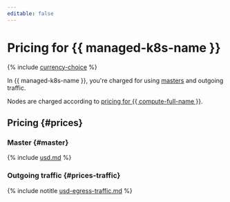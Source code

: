 ```yaml
---
editable: false
---
```


# Pricing for {{ managed-k8s-name }}


{% include [currency-choice](../_includes/pricing/currency-choice.md) %}


In {{ managed-k8s-name }}, you're charged for using [masters](concepts/index.md#master) and outgoing traffic.

Nodes are charged according to [pricing for {{ compute-full-name }}](../compute/pricing.md).

## Pricing {#prices}

### Master {#master}





{% include [usd.md](../_pricing/managed-kubernetes/usd.md) %}




### Outgoing traffic {#prices-traffic}





{% include notitle [usd-egress-traffic.md](../_pricing/usd-egress-traffic.md) %}



